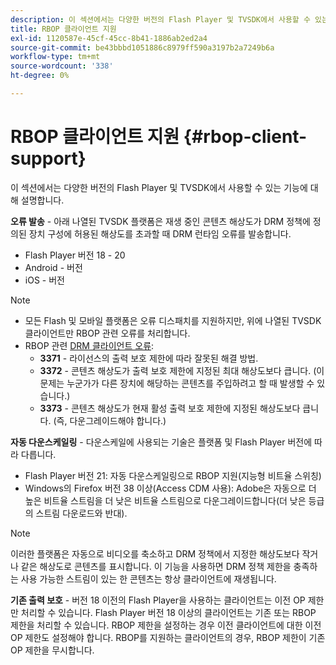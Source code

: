 ```yaml
---
description: 이 섹션에서는 다양한 버전의 Flash Player 및 TVSDK에서 사용할 수 있는 기능에 대해 설명합니다.
title: RBOP 클라이언트 지원
exl-id: 1120587e-45cf-45cc-8b41-1886ab2ed2a4
source-git-commit: be43bbbd1051886c8979ff590a3197b2a7249b6a
workflow-type: tm+mt
source-wordcount: '338'
ht-degree: 0%

---
```


# RBOP 클라이언트 지원 {#rbop-client-support}

이 섹션에서는 다양한 버전의 Flash Player 및 TVSDK에서 사용할 수 있는 기능에 대해 설명합니다.

**오류 발송** - 아래 나열된 TVSDK 플랫폼은 재생 중인 콘텐츠 해상도가 DRM 정책에 정의된 장치 구성에 허용된 해상도를 초과할 때 DRM 런타임 오류를 발송합니다.

* Flash Player 버전 18 - 20
* Android - 버전
* iOS - 버전

>[!NOTE]
>
>* 모든 Flash 및 모바일 플랫폼은 오류 디스패치를 지원하지만, 위에 나열된 TVSDK 클라이언트만 RBOP 관련 오류를 처리합니다.
>* RBOP 관련 [DRM 클라이언트 오류](https://help.adobe.com/en_US/primetime/drm/index.html#reference-DRM_Client_Error_Messages):
   >    * **3371** - 라이선스의 출력 보호 제한에 따라 잘못된 해결 방법.
   >    * **3372** - 콘텐츠 해상도가 출력 보호 제한에 지정된 최대 해상도보다 큽니다. (이 문제는 누군가가 다른 장치에 해당하는 콘텐츠를 주입하려고 할 때 발생할 수 있습니다.)
   >    * **3373** - 콘텐츠 해상도가 현재 활성 출력 보호 제한에 지정된 해상도보다 큽니다. (즉, 다운그레이드해야 합니다.)
>


**자동 다운스케일링** - 다운스케일에 사용되는 기술은 플랫폼 및 Flash Player 버전에 따라 다릅니다.

* Flash Player 버전 21: 자동 다운스케일링으로 RBOP 지원(지능형 비트율 스위칭)
* Windows의 Firefox 버전 38 이상(Access CDM 사용): Adobe은 자동으로 더 높은 비트율 스트림을 더 낮은 비트율 스트림으로 다운그레이드합니다(더 낮은 등급의 스트림 다운로드와 반대).

>[!NOTE]
>
>이러한 플랫폼은 자동으로 비디오를 축소하고 DRM 정책에서 지정한 해상도보다 작거나 같은 해상도로 콘텐츠를 표시합니다. 이 기능을 사용하면 DRM 정책 제한을 충족하는 사용 가능한 스트림이 있는 한 콘텐츠는 항상 클라이언트에 재생됩니다.

**기존 출력 보호** - 버전 18 이전의 Flash Player을 사용하는 클라이언트는 이전 OP 제한만 처리할 수 있습니다. Flash Player 버전 18 이상의 클라이언트는 기존 또는 RBOP 제한을 처리할 수 있습니다. RBOP 제한을 설정하는 경우 이전 클라이언트에 대한 이전 OP 제한도 설정해야 합니다. RBOP를 지원하는 클라이언트의 경우, RBOP 제한이 기존 OP 제한을 무시합니다.
